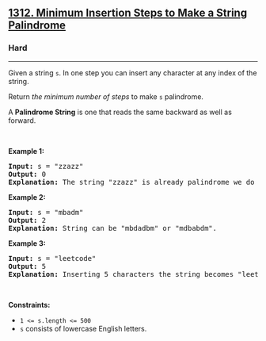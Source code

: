 <h2><a href="https://leetcode.com/problems/minimum-insertion-steps-to-make-a-string-palindrome/">1312. Minimum Insertion Steps to Make a String Palindrome</a></h2><h3>Hard</h3><hr><div><p>Given a string <code>s</code>. In one step you can insert any character at any index of the string.</p>

<p>Return <em>the minimum number of steps</em> to make <code>s</code>&nbsp;<span class="wiseone-analysis-result wiseone-analysis-result-entity">palindrome</span>.</p>

<p>A&nbsp;<b>Palindrome String</b>&nbsp;is one that reads the same backward as well as forward.</p>

<p>&nbsp;</p>
<p><strong class="example">Example 1:</strong></p>

<pre><strong>Input:</strong> s = "zzazz"
<strong>Output:</strong> 0
<strong>Explanation:</strong> The string "zzazz" is already palindrome we do not need any insertions.
</pre>

<p><strong class="example">Example 2:</strong></p>

<pre><strong>Input:</strong> s = "mbadm"
<strong>Output:</strong> 2
<strong>Explanation:</strong> String can be "mbdadbm" or "mdbabdm".
</pre>

<p><strong class="example">Example 3:</strong></p>

<pre><strong>Input:</strong> s = "leetcode"
<strong>Output:</strong> 5
<strong>Explanation:</strong> Inserting 5 characters the string becomes "leetcodocteel".
</pre>

<p>&nbsp;</p>
<p><strong>Constraints:</strong></p>

<ul>
	<li><code>1 &lt;= s.length &lt;= 500</code></li>
	<li><code>s</code> consists of lowercase English letters.</li>
</ul>
</div>